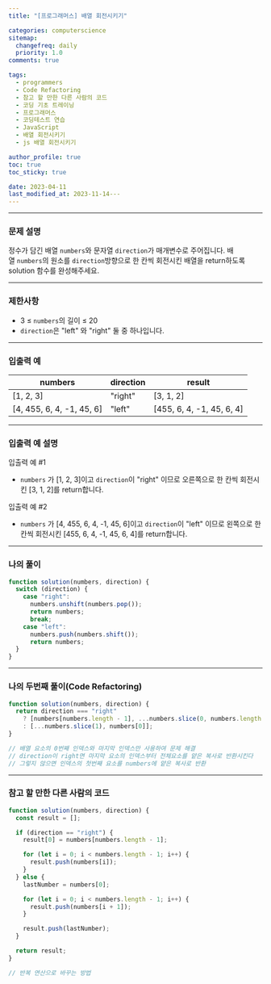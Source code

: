 ```yaml
---
title: "[프로그래머스] 배열 회전시키기"

categories: computerscience
sitemap:
  changefreq: daily
  priority: 1.0
comments: true

tags:
  - programmers
  - Code Refactoring
  - 참고 할 만한 다른 사람의 코드
  - 코딩 기초 트레이닝
  - 프로그래머스
  - 코딩테스트 연습
  - JavaScript
  - 배열 회전시키기
  - js 배열 회전시키기

author_profile: true
toc: true
toc_sticky: true

date: 2023-04-11
last_modified_at: 2023-11-14---
---
```


---

### 문제 설명

정수가 담긴 배열 `numbers`와 문자열 `direction`가 매개변수로 주어집니다. 배열 `numbers`의 원소를 `direction`방향으로 한 칸씩 회전시킨 배열을 return하도록 solution 함수를 완성해주세요.

---

### 제한사항

- 3 ≤ `numbers`의 길이 ≤ 20
- `direction`은 "left" 와 "right" 둘 중 하나입니다.

---

### 입출력 예

| numbers                   | direction | result                    |
| ------------------------- | --------- | ------------------------- |
| [1, 2, 3]                 | "right"   | [3, 1, 2]                 |
| [4, 455, 6, 4, -1, 45, 6] | "left"    | [455, 6, 4, -1, 45, 6, 4] |

---

### 입출력 예 설명

입출력 예 #1

- `numbers` 가 [1, 2, 3]이고 `direction`이 "right" 이므로 오른쪽으로 한 칸씩 회전시킨 [3, 1, 2]를 return합니다.

입출력 예 #2

- `numbers` 가 [4, 455, 6, 4, -1, 45, 6]이고 `direction`이 "left" 이므로 왼쪽으로 한 칸씩 회전시킨 [455, 6, 4, -1, 45, 6, 4]를 return합니다.

---

### 나의 풀이

```jsx
function solution(numbers, direction) {
  switch (direction) {
    case "right":
      numbers.unshift(numbers.pop());
      return numbers;
      break;
    case "left":
      numbers.push(numbers.shift());
      return numbers;
  }
}
```

---

### 나의 두번째 풀이(Code Refactoring)

```jsx
function solution(numbers, direction) {
  return direction === "right"
    ? [numbers[numbers.length - 1], ...numbers.slice(0, numbers.length - 1)]
    : [...numbers.slice(1), numbers[0]];
}

// 배열 요소의 0번째 인덱스와 마지막 인덱스만 사용하여 문제 해결
// direction이 right면 마지막 요소의 인덱스부터 전체요소를 얕은 복사로 반환시킨다
// 그렇지 않으면 인덱스의 첫번째 요소를 numbers에 얕은 복사로 반환
```

---

### 참고 할 만한 다른 사람의 코드

```jsx
function solution(numbers, direction) {
  const result = [];

  if (direction == "right") {
    result[0] = numbers[numbers.length - 1];

    for (let i = 0; i < numbers.length - 1; i++) {
      result.push(numbers[i]);
    }
  } else {
    lastNumber = numbers[0];

    for (let i = 0; i < numbers.length - 1; i++) {
      result.push(numbers[i + 1]);
    }

    result.push(lastNumber);
  }

  return result;
}

// 반복 연산으로 바꾸는 방법
```

